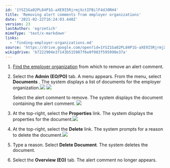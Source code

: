 ```yaml
---
id: '1YSZ1Ga02PL84P1G-aXE9I5RjrmjXctIFBilF4dJ0RH4'
title: 'Removing alert comments from employer organizations'
date: '2021-02-22T16:24:03.440Z'
version: 23
lastAuthor: 'egrzetich'
mimeType: 'text/x-markdown'
links:
  - 'finding-employer-organizations.md'
source: 'https://drive.google.com/open?id=1YSZ1Ga02PL84P1G-aXE9I5RjrmjXctIFBilF4dJ0RH4'
wikigdrive: 'b7222904e37143b515987f6e0f083f595990e37a'
---
```

1. [Find the employer organization](finding-employer-organizations.md) from which to remove an alert comment.
2. Select the <strong>Admin (EO/PO)</strong> tab. A menu appears. From the menu, select <strong>Documents</strong>
   . The system displays a list of documents for the employer organization.<img src="../removing-alert-comments-from-employer-organizations.assets/10000201000000DF00000093E1CF0D26C7E6B899.png" />
   <img src="../removing-alert-comments-from-employer-organizations.assets/1000020100000548000001D7B4B329EDB4C388E5.png" />


   Select the alert comment to remove. The system displays the document containing the alert comment. <img src="../removing-alert-comments-from-employer-organizations.assets/10000201000006AD000000D1514F11F303DF6C35.png" />

4. At the top-right, select the <strong>Properties</strong>
    link. The system displays the properties for the document.<img src="../removing-alert-comments-from-employer-organizations.assets/100002010000069C0000013A8B974DC0BF5AF447.png" />

5. At the top-right, select the <strong>Delete</strong>
    link. The system prompts for a reason to delete the document.<img src="../removing-alert-comments-from-employer-organizations.assets/10000201000002160000005A454CB5707ABAF223.png" />

6. Type a reason. Select <strong>Delete Document</strong>. The system deletes the document.
7. Select the <strong>Overview (EO)</strong> tab. The alert comment no longer appears.
